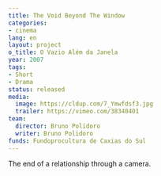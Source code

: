 ```yaml
---
title: The Void Beyond The Window
categories:
- cinema
lang: en
layout: project
o_title: O Vazio Além da Janela
year: 2007
tags:
- Short
- Drama
status: released
media:
  image: https://cldup.com/7_Ymwfdsf3.jpg
  trailer: https://vimeo.com/38340401
team:
  director: Bruno Polidoro
  writer: Bruno Polidoro
funds: Fundoprocultura de Caxias do Sul
---
```


The end of a relationship through a camera.
